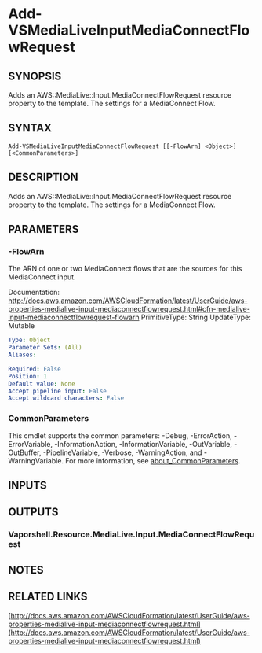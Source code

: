 # Add-VSMediaLiveInputMediaConnectFlowRequest

## SYNOPSIS
Adds an AWS::MediaLive::Input.MediaConnectFlowRequest resource property to the template.
The settings for a MediaConnect Flow.

## SYNTAX

```
Add-VSMediaLiveInputMediaConnectFlowRequest [[-FlowArn] <Object>] [<CommonParameters>]
```

## DESCRIPTION
Adds an AWS::MediaLive::Input.MediaConnectFlowRequest resource property to the template.
The settings for a MediaConnect Flow.

## PARAMETERS

### -FlowArn
The ARN of one or two MediaConnect flows that are the sources for this MediaConnect input.

Documentation: http://docs.aws.amazon.com/AWSCloudFormation/latest/UserGuide/aws-properties-medialive-input-mediaconnectflowrequest.html#cfn-medialive-input-mediaconnectflowrequest-flowarn
PrimitiveType: String
UpdateType: Mutable

```yaml
Type: Object
Parameter Sets: (All)
Aliases:

Required: False
Position: 1
Default value: None
Accept pipeline input: False
Accept wildcard characters: False
```

### CommonParameters
This cmdlet supports the common parameters: -Debug, -ErrorAction, -ErrorVariable, -InformationAction, -InformationVariable, -OutVariable, -OutBuffer, -PipelineVariable, -Verbose, -WarningAction, and -WarningVariable. For more information, see [about_CommonParameters](http://go.microsoft.com/fwlink/?LinkID=113216).

## INPUTS

## OUTPUTS

### Vaporshell.Resource.MediaLive.Input.MediaConnectFlowRequest
## NOTES

## RELATED LINKS

[http://docs.aws.amazon.com/AWSCloudFormation/latest/UserGuide/aws-properties-medialive-input-mediaconnectflowrequest.html](http://docs.aws.amazon.com/AWSCloudFormation/latest/UserGuide/aws-properties-medialive-input-mediaconnectflowrequest.html)

